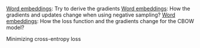 [Word embeddings](https://lena-voita.github.io/nlp_course/word_embeddings.html#w2v_training): Try to derive the gradients
[Word embeddings](https://lena-voita.github.io/nlp_course/word_embeddings.html#w2v_negative_sampling): How the gradients and updates change when using negative sampling?
[Word embeddings](https://lena-voita.github.io/nlp_course/word_embeddings.html#w2v_negative_sampling): How the loss function and the gradients change for the CBOW model?

Minimizing cross-entropy loss

